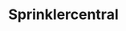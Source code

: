 ---
title: 'Sprinklercentral'
symbol_image: '/images/symbols/kr/57.svg'
weight: 57
card: true
card_color: 'bg-symbol-red'
---